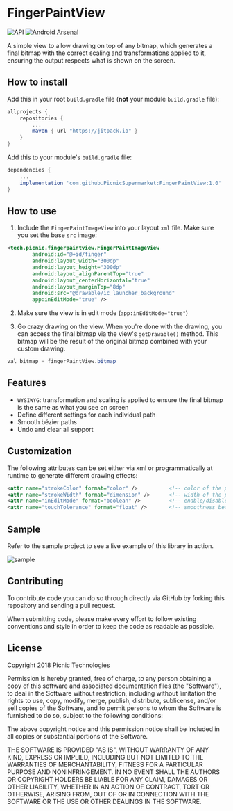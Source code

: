 # FingerPaintView
![API](https://img.shields.io/badge/API-21%2B-brightgreen.svg?style=flat) [![Android Arsenal]( https://img.shields.io/badge/Android%20Arsenal-FingerPaintView-green.svg?style=flat )]( https://android-arsenal.com/details/1/6715 )

A simple view to allow drawing on top of any bitmap, which generates a final bitmap with the correct scaling and transformations applied to it, ensuring the output respects what is shown on the screen.

## How to install

Add this in your root `build.gradle` file (**not** your module `build.gradle` file):

```gradle
allprojects {
	repositories {
		...
		maven { url "https://jitpack.io" }
	}
}
```

Add this to your module's `build.gradle` file:

```gradle
dependencies {
	...
	implementation 'com.github.PicnicSupermarket:FingerPaintView:1.0'
}
```

## How to use

1. Include the `FingerPaintImageView` into your layout `xml` file. Make sure you set the base `src` image:

```xml
<tech.picnic.fingerpaintview.FingerPaintImageView
        android:id="@+id/finger"
        android:layout_width="300dp"
        android:layout_height="300dp"
        android:layout_alignParentTop="true"
        android:layout_centerHorizontal="true"
        android:layout_marginTop="8dp"
        android:src="@drawable/ic_launcher_background"
        app:inEditMode="true" />
```

2. Make sure the view is in edit mode (`app:inEditMode="true"`)

3. Go crazy drawing on the view. When you're done with the drawing, you can access the final bitmap
via the view's `getDrawable()` method. This bitmap will be the result of the original bitmap combined with your custom drawing.
```java
val bitmap = fingerPaintView.bitmap
```

## Features
* `WYSIWYG`: transformation and scaling is applied to ensure the final bitmap is the same as what you see on screen
* Define different settings for each individual path
* Smooth bézier paths
* Undo and clear all support

## Customization
The following attributes can be set either via xml or programmatically at runtime to generate different drawing effects:

```xml
<attr name="strokeColor" format="color" />          <!-- color of the path -->
<attr name="strokeWidth" format="dimension" />      <!-- width of the path -->
<attr name="inEditMode" format="boolean" />         <!-- enable/disable drawing on the view -->
<attr name="touchTolerance" format="float" />       <!-- smoothness between paths -->
```

## Sample
Refer to the sample project to see a live example of this library in action.

![sample](https://raw.githubusercontent.com/PicnicSupermarket/FingerPaintView/master/sample.gif)

## Contributing
To contribute code you can do so through directly via GitHub by forking this repository and sending a pull request.

When submitting code, please make every effort to follow existing conventions and style in order to keep the code as readable as possible.

## License

Copyright 2018 Picnic Technologies

Permission is hereby granted, free of charge, to any person obtaining a copy of this software and associated documentation files (the "Software"), to deal in the Software without restriction, including without limitation the rights to use, copy, modify, merge, publish, distribute, sublicense, and/or sell copies of the Software, and to permit persons to whom the Software is furnished to do so, subject to the following conditions:

The above copyright notice and this permission notice shall be included in all copies or substantial portions of the Software.

THE SOFTWARE IS PROVIDED "AS IS", WITHOUT WARRANTY OF ANY KIND, EXPRESS OR IMPLIED, INCLUDING BUT NOT LIMITED TO THE WARRANTIES OF MERCHANTABILITY, FITNESS FOR A PARTICULAR PURPOSE AND NONINFRINGEMENT. IN NO EVENT SHALL THE AUTHORS OR COPYRIGHT HOLDERS BE LIABLE FOR ANY CLAIM, DAMAGES OR OTHER LIABILITY, WHETHER IN AN ACTION OF CONTRACT, TORT OR OTHERWISE, ARISING FROM, OUT OF OR IN CONNECTION WITH THE SOFTWARE OR THE USE OR OTHER DEALINGS IN THE SOFTWARE.
